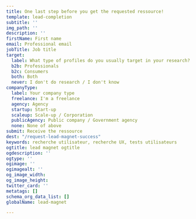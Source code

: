 ```yaml
---
title: One last step before you get the requested ressource!
template: lead-completion
subtitle: ''
img_path: ''
description: ''
firstName: First name
email: Professional email
jobTitle: Job title
target:
  label: What type of profiles do you usually target in your research?
  b2b: Professionals
  b2c: Consumers
  both: Both
  never: I don't do research / I don't know
companyType:
  label: Your company type
  freelance: I'm a freelance
  agency: Agency
  startup: Start-up
  scaleup: Scale-up / Corporation
  publicAgency: Public company / Government agency
  none: None of above
submit: Receive the ressource
dest: "/request-lead-magnet-success"
keywords: recherche utilisateur, recherche UX, tests utilisateurs
ogtitle: lead magnet ogtitle
ogdescription: ''
ogtype: ''
ogimage: ''
ogimagealt: ''
og_image_width: 
og_image_height: 
twitter_card: ''
metatags: []
schema_org_data_list: []
globalName: lead-magnet

---
```

